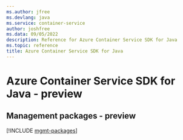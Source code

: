 ```yaml
---
ms.author: jfree
ms.devlang: java
ms.service: container-service
author: joshfree
ms.data: 09/05/2022
description: Reference for Azure Container Service SDK for Java
ms.topic: reference
title: Azure Container Service SDK for Java
---
```

# Azure Container Service SDK for Java - preview

## Management packages - preview
[!INCLUDE [mgmt-packages](container-service-mgmt-index.md)]